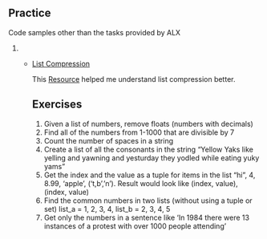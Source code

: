 ## Practice 

Code samples other than the tasks provided by ALX 

1.  - [List  Compression](##Exercises)
        
        This [Resource](https://www.analyticsvidhya.com/blog/2016/01/python-tutorial-list-comprehension-examples/) helped me understand list compression better. 





        ## Exercises 
        1. Given a list of numbers, remove floats (numbers with decimals)
        2. Find all of the numbers from 1-1000 that are divisible by 7
        3. Count the number of spaces in a string
        4.  Create a list of all the consonants in the string “Yellow Yaks like yelling and yawning and yesturday they yodled while eating yuky yams”
        5. Get the index and the value as a tuple for items in the list “hi”, 4, 8.99, ‘apple’, (‘t,b’,’n’). Result would look like (index, value), (index, value)
        6. Find the common numbers in two lists (without using a tuple or set) list_a = 1, 2, 3, 4, list_b = 2, 3, 4, 5
        7. Get only the numbers in a sentence like ‘In 1984 there were 13 instances of a protest with over 1000 people attending’
